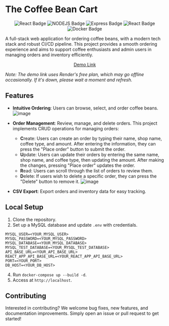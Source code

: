 # The Coffee Bean Cart

<p align="center">
  <img src="https://img.shields.io/badge/REACT->=18.3.1-lightgreen?style=for-the-badge" alt="React Badge" />
  <img src="https://img.shields.io/badge/NODEJS->=20.18.0-green?style=for-the-badge" alt="NODEJS Badge" />
  <img src="https://img.shields.io/badge/EXPRESS->=4.21.1-orange?style=for-the-badge" alt="Express Badge" />
  <img src="https://img.shields.io/badge/MYSQL-8.0.17-lightblue?style=for-the-badge" alt="React Badge" />
  <img src="https://img.shields.io/badge/DOCKER->=27.3.1-blue?style=for-the-badge" alt="Docker Badge" />
</p>
A full-stack web application for ordering coffee beans, with a modern tech stack and robust CI/CD pipeline. This project provides a smooth ordering experience and aims to support coffee enthusiasts and admin users in managing orders and inventory efficiently.

<p align="center">
  <a href="https://coffeebeancart.onrender.com/">Demo Link</a>
</p>

*Note: The demo link uses Render's free plan, which may go offline occasionally. If it's down, please wait a moment and refresh.*

## Features

- **Intuitive Ordering**: Users can browse, select, and order coffee beans.  
  ![image](https://github.com/user-attachments/assets/02c1d619-c770-4430-9446-b3c62b586360)


- **Order Management**: Review, manage, and delete orders.
  This project implements CRUD operations for managing orders:
    - **C**reate: Users can create an order by typing their name, shop name, coffee type, and amount. After entering the information, they can press the "Place order" button to submit the order.
    - **U**pdate: Users can update their orders by entering the same name, shop name, and coffee type, then updating the amount. After making the changes, pressing "Place order" updates the order.
    - **R**ead: Users can scroll through the list of orders to review them.
    - **D**elete: If users wish to delete a specific order, they can press the "Delete" button to remove it.
  ![image](https://github.com/user-attachments/assets/d9613f23-3842-4a21-82da-9adade0ae3ac)

- **CSV Export**: Export orders and inventory data for easy tracking.


## Local Setup

1. Clone the repository.
2. Set up a MySQL database and update `.env` with credentials.
  ```
  MYSQL_USER=<YOUR_MYSQL_USER>
  MYSQL_PASSWORD=<YOUR_MYSQL_PASSWORD>
  MYSQL_DATABASE=<YOUR_MYSQL_DATABASE>
  MYSQL_TEST_DATABASE=<YOUR_MYSQL_TEST_DATABASE>
  API_BASE_URL=<YOUR_API_BASE_URL>
  REACT_APP_API_BASE_URL=<YOUR_REACT_APP_API_BASE_URL>
  PORT=<YOUR_PORT>
  DB_HOST=<YOUR_DB_HOST>
  ```
4. Run `docker-compose up --build -d`.
5. Access at `http://localhost`.

## Contributing

Interested in contributing? We welcome bug fixes, new features, and documentation improvements. Simply open an issue or pull request to get started!
